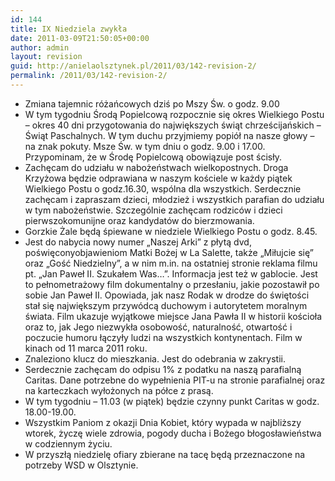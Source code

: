 ```yaml
---
id: 144
title: IX Niedziela zwykła
date: 2011-03-09T21:50:05+00:00
author: admin
layout: revision
guid: http://anielaolsztynek.pl/2011/03/142-revision-2/
permalink: /2011/03/142-revision-2/
---
```

  * Zmiana tajemnic różańcowych dziś po Mszy Św. o godz. 9.00
  * W tym tygodniu Środą Popielcową rozpocznie się okres Wielkiego Postu &#8211; okres 40 dni przygotowania do największych świąt chrześcijańskich &#8211; Świąt Paschalnych. W tym duchu przyjmiemy popiół na nasze głowy &#8211; na znak pokuty. Msze Św. w tym dniu o godz. 9.00 i 17.00. Przypominam, że w Środę Popielcową obowiązuje post ścisły.
  * Zachęcam do udziału w nabożeństwach wielkopostnych. Droga Krzyżowa będzie odprawiana w naszym kościele w każdy piątek Wielkiego Postu o godz.16.30, wspólna dla wszystkich. Serdecznie zachęcam i zapraszam dzieci, młodzież i wszystkich parafian do udziału w tym nabożeństwie. Szczególnie zachęcam rodziców i dzieci pierwszokomunijne oraz kandydatów do bierzmowania.
  * Gorzkie Żale będą śpiewane w niedziele Wielkiego Postu o godz. 8.45.
  * Jest do nabycia nowy numer &#8222;Naszej Arki&#8221; z płytą dvd, poświęconyobjawieniom Matki Bożej w La Salette, także &#8222;Miłujcie się&#8221; oraz &#8222;Gość Niedzielny&#8221;, a w nim m.in. na ostatniej stronie reklama filmu pt. &#8222;Jan Paweł II. Szukałem Was&#8230;&#8221;. Informacja jest też w gablocie. Jest to pełnometrażowy film dokumentalny o przesłaniu, jakie pozostawił po sobie Jan Paweł II. Opowiada, jak nasz Rodak w drodze do świętości stał się największym przywódcą duchowym i autorytetem moralnym świata. Film ukazuje wyjątkowe miejsce Jana Pawła II w historii kościoła oraz to, jak Jego niezwykła osobowość, naturalność, otwartość i poczucie humoru łączyły ludzi na wszystkich kontynentach. Film w kinach od 11 marca 2011 roku.
  * Znaleziono klucz do mieszkania. Jest do odebrania w zakrystii.
  * Serdecznie zachęcam do odpisu 1% z podatku na naszą parafialną Caritas. Dane potrzebne do wypełnienia PIT-u na stronie parafialnej oraz na karteczkach wyłożonych na półce z prasą.
  * W tym tygodniu &#8211; 11.03 (w piątek) będzie czynny punkt Caritas w godz. 18.00-19.00.
  * Wszystkim Paniom z okazji Dnia Kobiet, który wypada w najbliższy wtorek, życzę wiele zdrowia, pogody ducha i Bożego błogosławieństwa w codziennym życiu.
  * W przyszłą niedzielę ofiary zbierane na tacę będą przeznaczone na potrzeby WSD w Olsztynie.